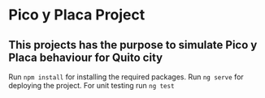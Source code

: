 # Pico y Placa Project
## This projects has the purpose to simulate Pico y Placa behaviour for Quito city

Run `npm install` for installing the required packages.
Run `ng serve` for deploying the project. For unit testing run `ng test`